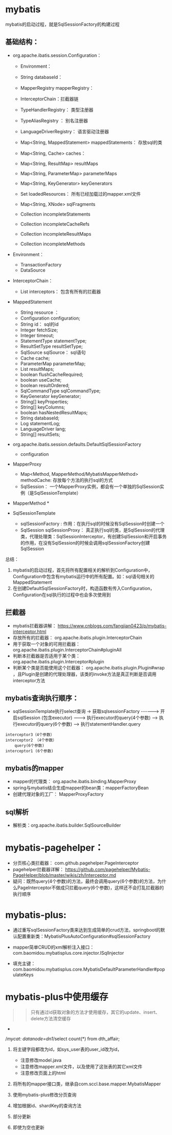 # mybatis

mybatis的启动过程，就是SqlSessionFactory的构建过程

## 基础结构：
* org.apache.ibatis.session.Configuration：
	* Environment： 
	* String databaseId： 
		
	* MapperRegistry mapperRegistry： 
	* InterceptorChain：拦截器链
	* TypeHandlerRegistry： 类型注册器
	* TypeAliasRegistry ： 别名注册器
	* LanguageDriverRegistry： 语言驱动注册器
	
	* Map<String, MappedStatement> mappedStatements： 存放sql的类
	* Map<String, Cache> caches： 
	* Map<String, ResultMap> resultMaps
	* Map<String, ParameterMap> parameterMaps
	* Map<String, KeyGenerator> keyGenerators
	
	* Set<String> loadedResources： 所有已经加载过的mapper.xml文件
	* Map<String, XNode> sqlFragments
	
	* Collection<XMLStatementBuilder> incompleteStatements
	* Collection<CacheRefResolver> incompleteCacheRefs
	* Collection<ResultMapResolver> incompleteResultMaps
	* Collection<MethodResolver> incompleteMethods
	
* Environment：
	* TransactionFactory
	* DataSource
	
* InterceptorChain：
	* List<Interceptor> interceptors： 包含有所有的拦截器

* MappedStatement
	* String resource ：
	* Configuration configuration;
	* String id： sql的id
	* Integer fetchSize;
	* Integer timeout;
	* StatementType statementType;
	* ResultSetType resultSetType;
	* SqlSource sqlSource： sql语句
	* Cache cache;
	* ParameterMap parameterMap;
	* List<ResultMap> resultMaps;
	* boolean flushCacheRequired;
	* boolean useCache;
	* boolean resultOrdered;
	* SqlCommandType sqlCommandType;
	* KeyGenerator keyGenerator;
	* String[] keyProperties;
	* String[] keyColumns;
	* boolean hasNestedResultMaps;
	* String databaseId;
	* Log statementLog;
	* LanguageDriver lang;
	* String[] resultSets;

* org.apache.ibatis.session.defaults.DefaultSqlSessionFactory
	* configuration

* MapperProxy
	* Map<Method, MapperMethod/MybatisMapperMethod> methodCache: 存放每个方法的执行sql的方式
	* SqlSession： 一个MapperProxy实例，都会有一个单独的SqlSession实例（是SqlSessionTemplate）
	
* MapperMethod
	* 
	
* SqlSessionTemplate
	* sqlSessionFactory : 作用：在执行sql的时候没有SqlSession时创建一个
	* SqlSession sqlSessionProxy： 真正执行sql的类，是SqlSession的代理类，代理处理类：SqlSessionInterceptor，有创建SqlSession和开启事务的作用，在没有SqlSession的时候会调用sqlSessionFactory创建SqlSession

总结：
1. mybatis的启动过程，首先将所有配置相关的解析到Configuration中，Configuration中包含有mybatis运行中的所有配置。如：sql语句相关的MappedStatement
2. 在创建DefaultSqlSessionFactory时，构造函数有传入Configuration，Configuration在sql执行的过程中也会多次使用到

## 拦截器
* mybatis拦截器讲解： https://www.cnblogs.com/fangjian0423/p/mybatis-interceptor.html
* 存放所有的拦截器： org.apache.ibatis.plugin.InterceptorChain
* 用于获取一个对象的可用拦截器： org.apache.ibatis.plugin.InterceptorChain#pluginAll 
* 判断本拦截器是否适用于某个类： org.apache.ibatis.plugin.Interceptor#plugin
* 判断某个类是否能使用这个拦截器： org.apache.ibatis.plugin.Plugin#wrap ，且Plugin是创建的代理处理器，该类的invoke方法是真正判断是否调用interceptor方法

## mybatis查询执行顺序：
* sqlSessionTemplate执行select查询 -> 获取sqlsessionFactory ------> 开启sqlSession (包含executor) ---> 执行executor的query(4个参数) --> 执行executor的query(6个参数) --> 执行statementHandler.query
```
interceptor3（4个参数）
interceptor2 （4个参数）
	query(6个参数)
interceptor1 (6个参数)
```

## mybatis的mapper
* mapper的代理类： org.apache.ibatis.binding.MapperProxy
* spring与mybatis结合生成mapper的bean类：mapperFactoryBean
* 创建代理对象的工厂： MapperProxyFactory


## sql解析
* 解析类：org.apache.ibatis.builder.SqlSourceBuilder


# mybatis-pagehelper：
* 分页核心类拦截器： com.github.pagehelper.PageInterceptor
* pagehelper拦截器详解： https://github.com/pagehelper/Mybatis-PageHelper/blob/master/wikis/zh/Interceptor.md
* 疑问：既然query(4个参数)的方法，最终会调用query(6个参数)的方法，为什么PageInterceptor不做成只拦截query(6个参数)，这样还不会打乱拦截器的执行顺序


# mybatis-plus: 
* 通过重写sqlSessionFactory类来达到生成简单的crud方法，springboot的默认配置重新类：MybatisPlusAutoConfiguration#sqlSessionFactory
* mapper简单CRUD的xml解析注入接口：com.baomidou.mybatisplus.core.injector.ISqlInjector


* 填充主键： com.baomidou.mybatisplus.core.MybatisDefaultParameterHandler#populateKeys

# mybatis-plus中使用缓存
>> 只有通过id获取对象的方法才使用缓存，其它的update、insert、delete方法清空缓存
* 

				
/*mycat: datanode=dn1*/select count(*) from dth_affair;




1. 将主键字段都改为id，如sys_user表的user_id改为id，
	* 注意修改model.java
	* 注意修改mapper.xml文件，以及使用了这张表的其它xml文件
	* 注意修改页面上的html
2. 将所有的mapper接口类，继承自com.sccl.base.mapper.MybatisMapper


1. 使用mybatis-plus修改分页查询
2. 增加根据id、shardKey的查询方法

	
	

	
	
	
	
1. 部分更新
2. 即使为空也更新
<if test="affairName!= null  and affairName !='' ">	
	
	
<script>
INSERT INTO SYS_USER_GROUP <trim prefix="(" suffix=")" suffixOverrides=",">
id,
<if test="createUserId != null">create_user_id,</if>
<if test="deleted != null">deleted,</if>
<if test="expireTime != null">expire_time,</if>
<if test="createTime != null">create_time,</if>
<if test="name != null">name,</if>
<if test="sign != null">sign,</if>
<if test="structureId != null">structure_id,</if>
<if test="updateTime != null">update_time,</if>
<if test="dead != null">dead,</if>
<if test="type != null">type,</if>
</trim> VALUES <trim prefix="(" suffix=")" suffixOverrides=",">
#{id},
<if test="createUserId != null">#{createUserId},</if>
<if test="deleted != null">#{deleted},</if>
<if test="expireTime != null">#{expireTime},</if>
<if test="createTime != null">#{createTime},</if>
<if test="name != null">#{name},</if>
<if test="sign != null">#{sign},</if>
<if test="structureId != null">#{structureId},</if>
<if test="updateTime != null">#{updateTime},</if>
<if test="dead != null">#{dead},</if>
<if test="type != null">#{type},</if>
</trim>
</script>




